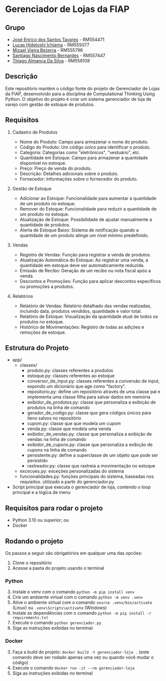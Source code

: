 # Gerenciador de Lojas da FIAP

## Grupo

- [José Enrico dos Santos Tavares](https://github.com/joseenricotavares) - RM554471
- [Lucas Hidetoshi Ichiama](https://github.com/ichiamalucas) - RM555077
- [Mizael Vieira Bezerra](https://github.com/mizaelvieira1) - RM555796
- [Santiago Nascimento Bernardes](https://github.com/santiagonbernardes) - RM557447
- [Thiago Almança Da Silva](https://github.com/ThiagoSilva15) - RM558108

## Descrição

Este repositório mantém o código fonte do projeto de Gerenciador de Lojas da FIAP, desenvolvido para a disciplina de
Computational Thinking Using Python. O objetivo do projeto é criar um sistema gerenciador de loja de varejo com gestão
de estoque de produtos.

## Requisitos

1. Cadastro de Produtos
    - Nome do Produto: Campo para armazenar o nome do produto.
    - Código do Produto: Um código único para identificar o produto.
    - Categoria: Categorias como "eletrônicos", "vestuário", etc.
    - Quantidade em Estoque: Campo para armazenar a quantidade disponível no estoque.
    - Preço: Preço de venda do produto.
    - Descrição: Detalhes adicionais sobre o produto.
    - Fornecedor: Informações sobre o fornecedor do produto.
2. Gestão de Estoque
    - Adicionar ao Estoque: Funcionalidade para aumentar a quantidade de um produto no estoque.
    - Remover do Estoque: Funcionalidade para reduzir a quantidade de um produto no estoque.
    - Atualização de Estoque: Possibilidade de ajustar manualmente a quantidade de produtos.
    - Alerta de Estoque Baixo: Sistema de notificação quando a quantidade de um produto atinge um nível mínimo
      predefinido.
3. Vendas
    - Registro de Vendas: Função para registrar a venda de produtos.
    - Atualização Automática do Estoque: Ao registrar uma venda, a quantidade em estoque deve ser automaticamente
      reduzida.
    - Emissão de Recibo: Geração de um recibo ou nota fiscal após a venda.
    - Descontos e Promoções: Função para aplicar descontos específicos ou promoções a produtos.

4. Relatórios
    - Relatório de Vendas: Relatório detalhado das vendas realizadas, incluindo data, produtos vendidos, quantidade e
      valor total.
    - Relatório de Estoque: Visualização da quantidade atual de todos os produtos no estoque.
    - Histórico de Movimentações: Registro de todas as adições e remoções de estoque.

## Estrutura do Projeto

- app/
    - classes/
        - produto.py: classes referentes a produtos
        - estoque.py: classes referentes ao estoque
        - conversor_de_input.py: classes referentes a conversão de input, expondo um dicionário que age como "factory".
        - repositorio.py: define um repositório através de uma classe pai e implementa uma classe filha para salvar
          dados em memória
        - exibidor_de_produtos.py: classe que personaliza a exibição de produtos na linha de comando
        - gerador_de_codigo.py: classe que gera códigos únicos para itens salvos no repositório
        - cupom.py: classe que que modela um cupom
        - venda.py: classe que modela uma venda
        - exibidor_de_vendas.py: classe que personaliza a exibição de vendas na linha de comando
        - exibidor_de_cupons.py: classe que personaliza a exibição de cupons na linha de comando
        - persistente.py: define a superclasse de um objeto que pode ser persistido
        - rastreador.py: classe que rastreia a movimentação no estoque
    - excecoes.py: exceções personalizadas do sistema
    - funcionalidades.py: funções principais do sistema, baseadas nos requisitos. utilizado a partir do gerenciador.py
- Script principal que executa o gerenciador de loja, contendo o loop principal e a lógica de menu

## Requisitos para rodar o projeto

- Python 3.10 ou superior; ou
- Docker

## Rodando o projeto

Os passos a seguir são obrigatórios em qualquer uma das opcões:

1. Clone o repositório
2. Acesse a pasta do projeto usando o terminal

### Python

3. Instale o venv com o comando `python -m pip install venv`
4. Crie um ambiente virtual com o comando `python -m venv .venv`
5. Ative o ambiente virtual com o comando `source .venv/bin/activate` (Linux) ou `.venv\Scripts\activate` (Windows)
6. Instale as dependências com o comando `python -m pip install -r requirements.txt`
7. Execute o comando `python gerenciador.py`
8. Siga as instruções exibidas no terminal

### Docker

3. Faça a build do projeto: `docker build -t gerenciador-loja .` (este comando deve ser rodado apenas uma vez ou quando
   você mudar o código)
4. Execute o comando `docker run -it --rm gerenciador-loja`
5. Siga as instruções exibidas no terminal
